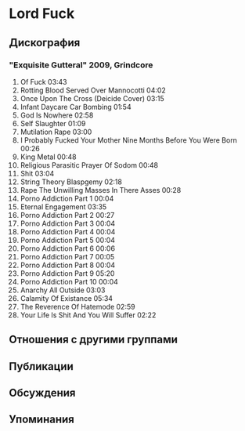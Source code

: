 # Lord Fuck



## Дискография

### "Exquisite Gutteral" 2009, Grindcore

1. Of Fuck 03:43  
2. Rotting Blood Served Over Mannocotti 04:02  
3. Once Upon The Cross (Deicide Cover) 03:15  
4. Infant Daycare Car Bombing 01:54  
5. God Is Nowhere 02:58  
6. Self Slaughter 01:09  
7. Mutilation Rape 03:00  
8. I Probably Fucked Your Mother Nine Months Before You Were Born 00:26  
9. King Metal 00:48  
10. Religious Parasitic Prayer Of Sodom 00:48  
11. Shit 03:04  
12. String Theory Blaspgemy 02:18  
13. Rape The Unwilling Masses In There Asses 00:28  
14. Porno Addiction Part 1 00:04  
15. Eternal Engagement 03:35  
16. Porno Addiction Part 2 00:27  
17. Porno Addiction Part 3 00:04  
18. Porno Addiction Part 4 00:04  
19. Porno Addiction Part 5 00:04  
20. Porno Addiction Part 6 00:06  
21. Porno Addiction Part 7 00:05  
22. Porno Addiction Part 8 00:04  
23. Porno Addiction Part 9 05:20  
24. Porno Addiction Part 10 00:04  
25. Anarchy All Outside 03:03  
26. Calamity Of Existance 05:34  
27. The Reverence Of Hatemode 02:59  
28. Your Life Is Shit And You Will Suffer 02:22 


## Отношения с другими группами


## Публикации


## Обсуждения


## Упоминания

